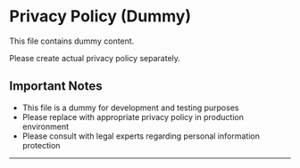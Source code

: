 # Privacy Policy (Dummy)

This file contains dummy content.

Please create actual privacy policy separately.

## Important Notes
- This file is a dummy for development and testing purposes
- Please replace with appropriate privacy policy in production environment
- Please consult with legal experts regarding personal information protection

---